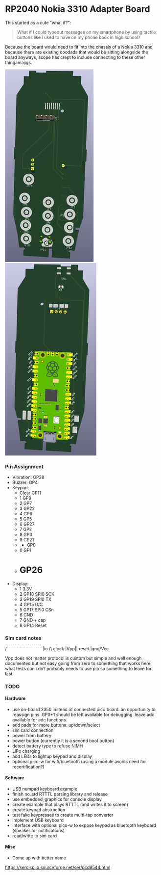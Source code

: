 # RP2040 Nokia 3310 Adapter Board

This started as a cute "what if?":

> What if I could typeout messages on my smartphone by using tactile buttons like I used to have on my phone back in high school?

Because the board would need to fit into the chassis of a Nokia 3310 and because there are existing doodads that would be sitting alongside the board anyways, scope has crept to include connecting to these other thingamajigs.

![3D render of front of adapter board](./front.jpg)
![3D render of back of adapter board](./back.jpg)

### Pin Assignment

- Vibration: GP28
- Buzzer: GP4
- Keypad:
	- Clear GP11
	- 1 GP8
	- 2 GP7
	- 3 GP22
	- 4 GP6
	- 5 GP5
	- 6 GP27
	- 7 GP2
	- 8 GP3
	- 9 GP21
	- * GP0
	- 0 GP1
	- # GP26 
- Display:
	- 1 3.3V
	- 2 GP18 SPI0 SCK
	- 3 GP19 SPI0 TX
	- 4 GP15 D/C
	- 5 GP17 SPI0 CSn
	- 6 GND
	- 7 GND + cap
	- 8 GP14 Reset

### Sim card notes
/¯¯¯¯¯¯¯¯¯¯¯¯¯¯¯¯¯ 
|io /\ clock
|Vpp|| reset
|gnd\/Vcc

Vpp does not matter
protocol is custom but simple and well enough documented
but not easy going from zero to something that works here
what tests can i do?
probably needs to use pio
so something to leave for last

### TODO
#### Hardware
- use on-board 2350 instead of connected pico board.  an opportunity to reassign pins.  GP0+1 should be left available for debugging.  leave adc available for adc functions.
- add pads for more buttons: up/down/select
- sim card connection
- power from battery
- power button (currently it is a second boot button)
- detect battery type to refuse NiMH
- LiPo charging
- add LEDs to lightup keypad and display
- optional pico-w for wifi/bluetooth (using a module avoids need for recertification?)

#### Software
- USB numpad keyboard example
- finish no_std RTTTL parsing library and release
- use embedded_graphics for console display
- create example that plays RTTTL (and writes it to screen)
- create keypad abstraction
- test fake keypresses to create multi-tap converter
- implement USB keyboard
- interface with optional pico-w to expose keypad as bluetooth keyboard (speaker for notifications)
- read/write to sim card

#### Misc
- Come up with better name

https://serdisplib.sourceforge.net/ser/pcd8544.html

